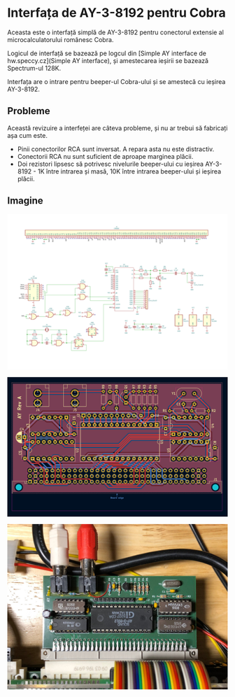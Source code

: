 # Interfața de AY-3-8192 pentru Cobra

Aceasta este o interfață simplă de AY-3-8192 pentru conectorul extensie al
microcalculatorului românesc Cobra.

Logicul de interfață se bazează pe logcul din [Simple AY interface de
hw.speccy.cz](Simple AY interface), și amestecarea ieșirii se bazează
Spectrum-ul 128K.

Interfața are o intrare pentru beeper-ul Cobra-ului și se amestecă cu ieșirea
AY-3-8192.

[Simple AY interface]: https://hw.speccy.cz/ayinterface.html

## Probleme

Această revizuire a interfeței are câteva probleme, și nu ar trebui să
fabricați așa cum este.

* Pinii conectorilor RCA sunt inversat.  A repara asta nu este distractiv.
* Conectorii RCA nu sunt suficient de aproape marginea plăcii.
* Doi rezistori lipsesc să potrivesc nivelurile beeper-ului cu ieșirea
  AY-3-8192 - 1K între intrarea și masă, 10K între intrarea beeper-ului și
  ieșirea plăcii.

## Imagine

![Schemă](images/schematic.svg)

![PCB](images/board.png)

![Fotograf](images/photo.jpg)
